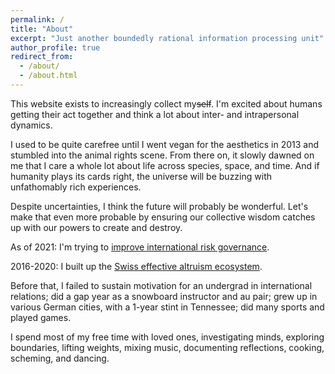 ```yaml
---
permalink: /
title: "About"
excerpt: "Just another boundedly rational information processing unit"
author_profile: true
redirect_from: 
  - /about/
  - /about.html
---
```


This website exists to increasingly collect my~~self~~. I'm excited about humans getting their act together and think a lot about inter- and intrapersonal dynamics.

I used to be quite carefree until I went vegan for the aesthetics in 2013 and stumbled into the animal rights scene. From there on, it slowly dawned on me that I care a whole lot about life across species, space, and time. And if humanity plays its cards right, the universe will be buzzing with unfathomably rich experiences.

Despite uncertainties, I think the future will probably be wonderful. Let's make that even more probable by ensuring our collective wisdom catches up with our powers to create and destroy.

As of 2021: I'm trying to [improve international risk governance](https://simoninstitute.ch/).

2016-2020: I built up the [Swiss effective altruism ecosystem](https://effectivealtruism.ch/).

Before that, I failed to sustain motivation for an undergrad in international relations; did a gap year as a snowboard instructor and au pair; grew up in various German cities, with a 1-year stint in Tennessee; did many sports and played games.

I spend most of my free time with loved ones, investigating minds, exploring boundaries, lifting weights, mixing music, documenting reflections, cooking, scheming, and dancing.
